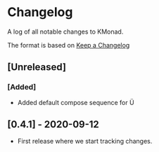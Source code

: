 # Changelog
A log of all notable changes to KMonad.

The format is based on [Keep a Changelog](https://keepachangelog.com/en/1.0.0)

## [Unreleased]

### [Added]
- Added default compose sequence for Ü

## [0.4.1] - 2020-09-12
- First release where we start tracking changes.
